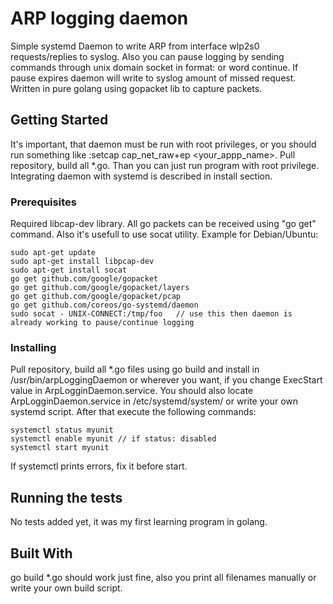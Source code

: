 # ARP logging daemon

Simple systemd Daemon to write ARP from interface wlp2s0 requests/replies to syslog. Also you can pause logging by sending commands through 
unix domain socket in format: <integer time in seconds> or word continue. If pause expires daemon will write to syslog 
amount of missed request. Written in pure golang using gopacket lib to capture packets.

## Getting Started
It's important, that daemon must be run with root privileges, or you should run something like :setcap cap_net_raw+ep <your_appp_name>.
Pull repository, build all *.go. Than you can just run program with root privilege. Integrating daemon with systemd is described in install section.

### Prerequisites
 Required libcap-dev library. All go packets can be received using "go get" command.
 Also it's usefull to use socat utility. Example for Debian/Ubuntu:

```
sudo apt-get update
sudo apt-get install libpcap-dev
sudo apt-get install socat
go get github.com/google/gopacket
go get github.com/google/gopacket/layers
go get github.com/google/gopacket/pcap
go get github.com/coreos/go-systemd/daemon
sudo socat - UNIX-CONNECT:/tmp/foo   // use this then daemon is already working to pause/continue logging

```
 
### Installing

Pull repository, build all *.go files using go build and install in /usr/bin/arpLoggingDaemon or wherever you want,
if you change ExecStart value in ArpLogginDaemon.service.
You should also locate ArpLogginDaemon.service in /etc/systemd/system/ or write your own systemd script.
After that execute the following commands:

```
systemctl status myunit
systemctl enable myunit // if status: disabled
systemctl start myunit
```
If systemctl prints errors, fix it before start.

## Running the tests
No tests added yet, it was my first learning program in golang.

## Built With
go build *.go should work just fine, also you print all filenames manually or write your own build script.

